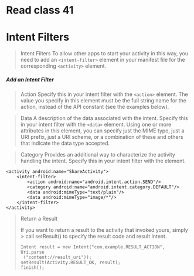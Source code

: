 # Read class 41 
# Intent Filters

> Intent Filters 
 To allow other apps to start your activity in this way, you need to add  an ```<intent-filter>``` element in your manifest file for the corresponding ```<activity>``` element.


##### Add an Intent Filter
> Action
 Specify this in your intent filter with the ```<action>``` element. The value you specify in this element must be the full string name for the action, instead of the API constant (see the examples below).

> Data
 A description of the data associated with the intent.
 Specify this in your intent filter with the ```<data>``` element. Using one or more attributes in this element, you can specify just the MIME type, just a URI prefix, just a URI scheme, or a combination of these and others that indicate the data type accepted.


> Category
 Provides an additional way to characterize the activity handling the intent. Specify this in your intent filter with the <category> element.



```
<activity android:name="ShareActivity">
    <intent-filter>
        <action android:name="android.intent.action.SEND"/>
        <category android:name="android.intent.category.DEFAULT"/>
        <data android:mimeType="text/plain"/>
        <data android:mimeType="image/*"/>
    </intent-filter>
</activity>
```


> Return a Result
> 
> If you want to return a result to the activity that invoked yours, simply > call setResult() to specify the result code and result Intent.
>  ```
>  Intent result = new Intent("com.example.RESULT_ACTION", Uri.parse 
>   ("content://result_uri"));
> setResult(Activity.RESULT_OK, result);
> finish();
>  ```